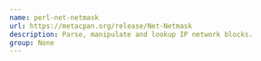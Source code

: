 ```yaml
---
name: perl-net-netmask
url: https://metacpan.org/release/Net-Netmask
description: Parse, manipulate and lookup IP network blocks.
group: None
---
```

